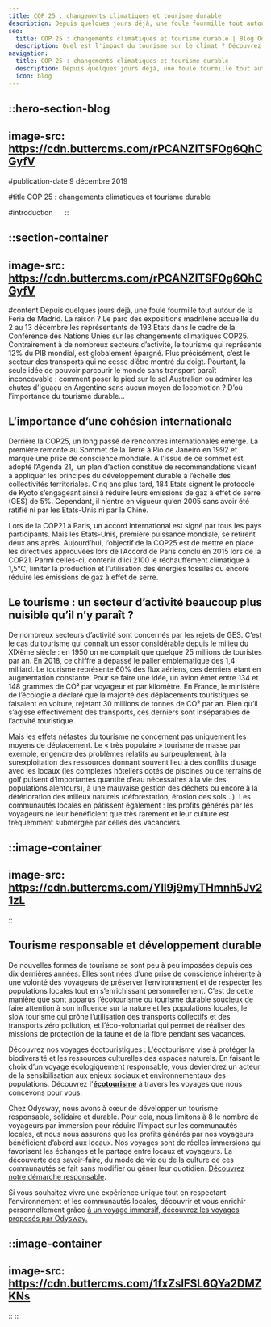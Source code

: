 ```yaml
---
title: COP 25 : changements climatiques et tourisme durable
description: Depuis quelques jours déjà, une foule fourmille tout autour de la Feria de Madrid. La raison ? Le parc des expositions madrilène accueille du 2 au 13 décembre les représentants de 193 États dans le cadre de la Conférence des Nations Unies sur les changements climatiques COP25. Contrairement à ...
seo:
  title: COP 25 : changements climatiques et tourisme durable | Blog Odysway
  description: Quel est l'impact du tourisme sur le climat ? Découvrez de nouvelles façons de voyager tout en limitant notre impact sur l'environnement !
navigation:
  title: COP 25 : changements climatiques et tourisme durable
  description: Depuis quelques jours déjà, une foule fourmille tout autour de la Feria de Madrid. La raison ? Le parc des expositions madrilène accueille du 2 au 13 décembre les représentants de 193 États dans le cadre de la Conférence des Nations Unies sur les changements climatiques COP25. Contrairement à ...
  icon: blog
---
```


::hero-section-blog
---
image-src: https://cdn.buttercms.com/rPCANZITSFOg6QhCGyfV
---
#publication-date
9 décembre 2019

#title
COP 25 : changements climatiques et tourisme durable

#introduction
    
::

::section-container
---
image-src: https://cdn.buttercms.com/rPCANZITSFOg6QhCGyfV
---
#content
Depuis quelques jours déjà, une foule fourmille tout autour de la Feria de Madrid. La raison ? Le parc des expositions madrilène accueille du 2 au 13 décembre les représentants de 193 Etats dans le cadre de la Conférence des Nations Unies sur les changements climatiques COP25. Contrairement à de nombreux secteurs d’activité, le tourisme qui représente 12% du PIB mondial, est globalement épargné. Plus précisément, c’est le secteur des transports qui ne cesse d’être montré du doigt. Pourtant, la seule idée de pouvoir parcourir le monde sans transport paraît inconcevable : comment poser le pied sur le sol Australien ou admirer les chutes d’Iguaçu en Argentine sans aucun moyen de locomotion ? D’où l’importance du tourisme durable…

## **L’importance d’une cohésion internationale**

Derrière la COP25, un long passé de rencontres internationales émerge. La première remonte au Sommet de la Terre à Rio de Janeiro en 1992 et marque une prise de conscience mondiale. A l’issue de ce sommet est adopté l’Agenda 21,  un plan d’action constitué de recommandations visant à appliquer les principes du développement durable à l’échelle des collectivités territoriales. Cinq ans plus tard, 184 Etats signent le protocole de Kyoto s’engageant ainsi à réduire leurs émissions de gaz à effet de serre (GES) de 5%. Cependant, il n’entre en vigueur qu’en 2005 sans avoir été ratifié ni par les Etats-Unis ni par la Chine.

Lors de la COP21 à Paris, un accord international est signé par tous les pays participants. Mais les Etats-Unis, première puissance mondiale, se retirent deux ans après. Aujourd’hui, l’objectif de la COP25 est de mettre en place les directives approuvées lors de l’Accord de Paris conclu en 2015 lors de la COP21. Parmi celles-ci, contenir d’ici 2100 le réchauffement climatique à 1,5°C, limiter la production et l’utilisation des énergies fossiles ou encore réduire les émissions de gaz à effet de serre.

## **Le tourisme : un secteur d’activité beaucoup plus nuisible qu’il n’y paraît ?**

De nombreux secteurs d’activité sont concernés par les rejets de GES. C’est le cas du tourisme qui connaît un essor considérable depuis le milieu du XIXème siècle : en 1950 on ne comptait que quelque 25 millions de touristes par an. En 2018, ce chiffre a dépassé le palier emblématique des 1,4 milliard. Le tourisme représente 60% des flux aériens, ces derniers étant en augmentation constante. Pour se faire une idée, un avion émet entre 134 et 148 grammes de CO² par voyageur et par kilomètre. En France, le ministère de l’écologie a déclaré que la majorité des déplacements touristiques se faisaient en voiture, rejetant 30 millions de tonnes de CO² par an. Bien qu’il s’agisse effectivement des transports, ces derniers sont inséparables de l’activité touristique.

Mais les effets néfastes du tourisme ne concernent pas uniquement les moyens de déplacement. Le « très populaire » tourisme de masse par exemple, engendre des problèmes relatifs au surpeuplement, à la surexploitation des ressources donnant souvent lieu à des conflits d’usage avec les locaux (les complexes hôteliers dotés de piscines ou de terrains de golf puisent d’importantes quantité d’eau nécessaires à la vie des populations alentours), à une mauvaise gestion des déchets ou encore à la détérioration des milieux naturels (déforestation, érosion des sols…). Les communautés locales en pâtissent également : les profits générés par les voyageurs ne leur bénéficient que très rarement et leur culture est fréquemment submergée par celles des vacanciers.

::image-container
---
image-src: https://cdn.buttercms.com/Yll9j9myTHmnh5Jv21zL
---
::

## **Tourisme responsable et développement durable**

De nouvelles formes de tourisme se sont peu à peu imposées depuis ces dix dernières années. Elles sont nées d’une prise de conscience inhérente à une volonté des voyageurs de préserver l’environnement et de respecter les populations locales tout en s’enrichissant personnellement. C’est de cette manière que sont apparus l’écotourisme ou tourisme durable soucieux de faire attention à son influence sur la nature et les populations locales, le slow tourisme qui prône l’utilisation des transports collectifs et des transports zéro pollution, et l’éco-volontariat qui permet de réaliser des missions de protection de la faune et de la flore pendant ses vacances.

Découvrez nos voyages écotouristiques : L'écotourisme vise à protéger la biodiversité et les ressources culturelles des espaces naturels. En faisant le choix d’un voyage écologiquement responsable, vous deviendrez un acteur de la sensibilisation aux enjeux sociaux et environnementaux des populations. Découvrez l'[**écotourisme**](https://odysway.com/thematiques/ecotourisme) à travers les voyages que nous concevons pour vous.

Chez Odysway, nous avons à cœur de développer un tourisme responsable, solidaire et durable. Pour cela, nous limitons à 8 le nombre de voyageurs par immersion pour réduire l’impact sur les communautés locales, et nous nous assurons que les profits générés par nos voyageurs bénéficient d’abord aux locaux. Nos voyages sont de réelles immersions qui favorisent les échanges et le partage entre locaux et voyageurs. La découverte des savoir-faire, du mode de vie ou de la culture de ces communautés se fait sans modifier ou gêner leur quotidien. [Découvrez notre démarche responsable](https://odysway.com/demarche-responsable-odysway).

Si vous souhaitez vivre une expérience unique tout en respectant l’environnement et les communautés locales, découvrir et vous enrichir personnellement grâce [à un voyage immersif, découvrez les voyages proposés par Odysway.](https://odysway.com/thematiques/voyage-initiatique)

::image-container
---
image-src: https://cdn.buttercms.com/1fxZslFSL6QYa2DMZKNs
---
::
::
